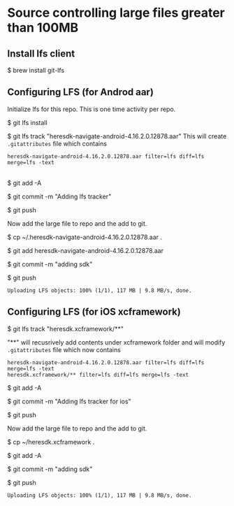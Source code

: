 # Source controlling large files greater than 100MB

## Install lfs client
$ brew install git-lfs

## Configuring LFS (for Androd aar)

Initialize lfs for this repo. This is one time activity per repo.

$ git lfs install

$ git lfs track "heresdk-navigate-android-4.16.2.0.12878.aar"
This will create `.gitattributes` file which contains

`heresdk-navigate-android-4.16.2.0.12878.aar filter=lfs diff=lfs merge=lfs -text` 

<br>
$ git add -A

$ git commit -m "Adding lfs tracker"

$ git push

Now add the large file to repo and the add to git.


$ cp ~/.heresdk-navigate-android-4.16.2.0.12878.aar .

$ git add heresdk-navigate-android-4.16.2.0.12878.aar

$ git commit -m "adding sdk"

$ git push
```
Uploading LFS objects: 100% (1/1), 117 MB | 9.8 MB/s, done.
```


## Configuring LFS (for iOS xcframework)

$ git lfs track "heresdk.xcframework/**"

"**" will recusrively add contents under xcframework folder and will modify  `.gitattributes` file which now contains

```
heresdk-navigate-android-4.16.2.0.12878.aar filter=lfs diff=lfs merge=lfs -text
heresdk.xcframework/** filter=lfs diff=lfs merge=lfs -text

```

$ git add -A

$ git commit -m "Adding lfs tracker for ios"

$ git push

Now add the large file to repo and the add to git.


$ cp ~/heresdk.xcframework .

$ git add -A

$ git commit -m "adding sdk"

$ git push
```
Uploading LFS objects: 100% (1/1), 117 MB | 9.8 MB/s, done.
```
